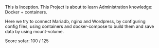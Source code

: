 This is Inception.
This Project is about to learn Administration knowledge: Docker + containers.


Here we try to connect Mariadb, nginx and Wordpress, by configuring config files, using containers and docker-compose to build them and save data by using mount-volume.


Score sofar: 100 / 125
